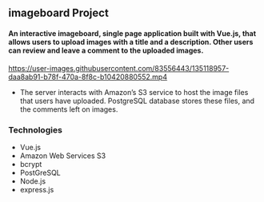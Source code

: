 ## imageboard Project

#### An interactive imageboard, single page application built with Vue.js, that allows users to upload images with a title and a description. Other users can review and leave a comment to the uploaded images.

https://user-images.githubusercontent.com/83556443/135118957-daa8ab91-b78f-470a-8f8c-b10420880552.mp4

* The server interacts with Amazon’s S3 service to host the image files that users have uploaded. PostgreSQL database stores these files, and the comments left on images.

### Technologies

* Vue.js
* Amazon Web Services S3
* bcrypt
* PostGreSQL
* Node.js
* express.js


